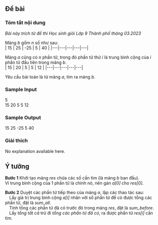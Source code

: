 ## Đề bài

### Tóm tắt nội dung
*Bài này trích từ đề thi Học sinh giỏi Lớp 9 Thành phố tháng 03.2023*  

Mảng *b* gồm *n* số như sau:  
| 15 | 25 | -25 | 5 | 40 |
|---|---|---|---|---|

Mảng *a* cũng có *n* phần tử, trong đó phần tử thứ *i* là trung bình cộng của *i* phần tử đầu tiên trong mảng *b*.  
| 15 | 20 | 5 | 5 | 12 |
|---|---|---|---|---|

Yêu cầu bài toán là từ mảng *a*, tìm ra mảng *b*.  

### Sample Input
5  
15 20 5	5 12  

### Sample Output
15 25 -25 5 40  

### Giải thích
No explanation available here.  

## Ý tưởng

**Bước 1**
Khởi tạo mảng *res* chứa các số cần tìm (là mảng *b* ban đầu).  
Vì trung bình cộng của 1 phần tử là chính nó, nên gán *a[0]* cho *res[0]*.  

**Bước 2**
Duyệt các phần tử tiếp theo của mảng *a*, lặp các thao tác sau:  
&emsp;Lấy giá trị trung bình cộng *a[i]* nhân với số phần tử để có được tổng các phần tử, đặt là *sum_all*.  
&emsp;Tính tổng các phần tử đã có trước đó trong mảng *res*, đặt là *sum_before*.  
&emsp;Lấy *tổng tất cả* trừ đi *tổng các phần tử đã có*, ra được phần tử *res[i]* cần tìm.  